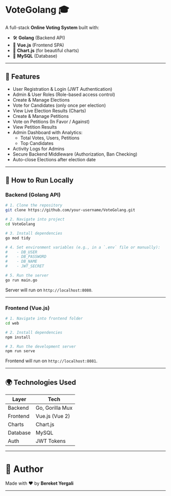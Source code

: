 # VoteGolang 🎓

A full-stack **Online Voting System** built with:

- 🛠️ **Golang** (Backend API)
- 💃 **Vue.js** (Frontend SPA)
- 💃 **Chart.js** (for beautiful charts)
- 📃 **MySQL** (Database)

---

## 🌟 Features

- User Registration & Login (JWT Authentication)
- Admin & User Roles (Role-based access control)
- Create & Manage Elections
- Vote for Candidates (only once per election)
- View Live Election Results (Charts)
- Create & Manage Petitions
- Vote on Petitions (In Favor / Against)
- View Petition Results
- Admin Dashboard with Analytics:
    - Total Votes, Users, Petitions
    - Top Candidates
- Activity Logs for Admins
- Secure Backend Middleware (Authorization, Ban Checking)
- Auto-close Elections after election date

---

## 🚀 How to Run Locally

### Backend (Golang API)

```bash
# 1. Clone the repository
git clone https://github.com/your-username/VoteGolang.git

# 2. Navigate into project
cd VoteGolang

# 3. Install dependencies
go mod tidy

# 4. Set environment variables (e.g., in a `.env` file or manually):
#    - DB_USER
#    - DB_PASSWORD
#    - DB_NAME
#    - JWT_SECRET

# 5. Run the server
go run main.go
```

Server will run on `http://localhost:8080`.

---

### Frontend (Vue.js)

```bash
# 1. Navigate into frontend folder
cd web

# 2. Install dependencies
npm install

# 3. Run the development server
npm run serve
```

Frontend will run on `http://localhost:8081`.

---

## 🌍 Technologies Used

| Layer      | Tech             |
|------------|------------------|
| Backend    | Go, Gorilla Mux   |
| Frontend   | Vue.js (Vue 2)    |
| Charts     | Chart.js          |
| Database   | MySQL             |
| Auth       | JWT Tokens        |

---

# 🎯 Author

Made with ❤️ by **Bereket Yergali**

---

